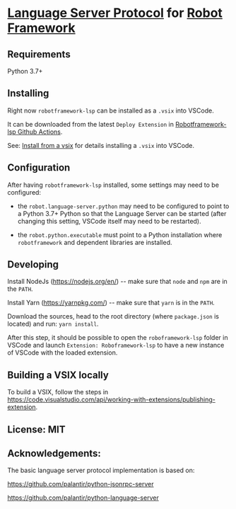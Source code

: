 [Language Server Protocol](https://github.com/Microsoft/language-server-protocol) for [Robot Framework](https://robotframework.org/)
=======

Requirements
-------------

Python 3.7+


Installing
-----------

Right now `robotframework-lsp` can be installed as a `.vsix` into VSCode.

It can be downloaded from the latest `Deploy Extension` in [Robotframework-lsp Github Actions](https://github.com/robocorp/robotframework-lsp/actions).

See: [Install from a vsix](https://code.visualstudio.com/docs/editor/extension-gallery#_install-from-a-vsix) for details installing a `.vsix` into VSCode.


Configuration
-------------

After having `robotframework-lsp` installed, some settings may need to be configured:

- the `robot.language-server.python` may need to be configured to point to a Python 3.7+ Python so that the
  Language Server can be started (after changing this setting, VSCode itself may need to be restarted).
  
- the `robot.python.executable` must point to a Python installation where `robotframework` and dependent 
  libraries are installed.


Developing
-----------

Install NodeJs (https://nodejs.org/en/) -- make sure that `node` and `npm` are in the `PATH`.

Install Yarn (https://yarnpkg.com/) -- make sure that `yarn` is in the `PATH`.

Download the sources, head to the root directory (where `package.json` is located)
and run: `yarn install`.

After this step, it should be possible to open the `roboframework-lsp` folder in VSCode and launch
`Extension: Roboframework-lsp` to have a new instance of VSCode with the loaded extension.


Building a VSIX locally
------------------------

To build a VSIX, follow the steps in https://code.visualstudio.com/api/working-with-extensions/publishing-extension. 


License: MIT
-----------------


Acknowledgements:
-----------------

The basic language server protocol implementation is based on:

https://github.com/palantir/python-jsonrpc-server

https://github.com/palantir/python-language-server
